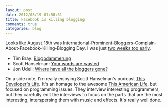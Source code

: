 ```yaml
---
layout: post
date: 2012/08/19 07:58:31
title: Facebook is killing blogging
comments: true
categories: blog
---
```


Looks like August 18th was
International-Prominent-Bloggers-Complain-About-Facebook-Killing-Blogging
Day. I was just [two weeks too early](http://www.kurup.org/blog/2012/08/03/blogging-again/).

- Tim Bray: [Blogodammerung](http://www.tbray.org/ongoing/When/201x/2012/08/18/Blogodammerung)
- Scott Hanselman: [Your words are wasted](http://www.hanselman.com/blog/YourWordsAreWasted.aspx)
- Jon Udell: [Where have all the bloggers gone?](http://blog.jonudell.net/2012/08/10/where-have-all-the-bloggers-gone/)

On a side note, I'm really enjoying Scott Hanselman's podcast [This
Developer's Life](http://thisdeveloperslife.com/). It's an homage to
the awesome [This American Life](http://www.thisamericanlife.org), but
focused on programming issues. They interview interesting programmers,
but they carefully edit the interviews to focus on the parts that are
the most interesting, interspersing them with music and effects. It's
really well done.
